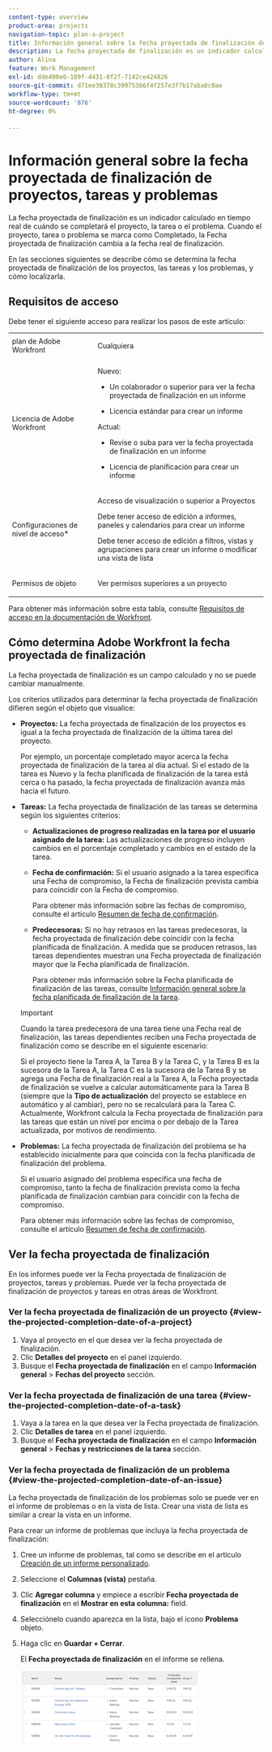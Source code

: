 ```yaml
---
content-type: overview
product-area: projects
navigation-topic: plan-a-project
title: Información general sobre la fecha proyectada de finalización de proyectos, tareas y problemas
description: La fecha proyectada de finalización es un indicador calculado en tiempo real de cuándo se completará el proyecto, la tarea o el problema. Cuando el proyecto, tarea o problema se marca como Completado, la Fecha proyectada de finalización cambia a la fecha real de finalización.
author: Alina
feature: Work Management
exl-id: dde400e6-189f-4431-8f2f-7142ce424826
source-git-commit: d71ee30378c39975366f4f257e3f7b17aba0c0ae
workflow-type: tm+mt
source-wordcount: '876'
ht-degree: 0%

---
```


# Información general sobre la fecha proyectada de finalización de proyectos, tareas y problemas

<!-- Audited: 1/2024 -->

La fecha proyectada de finalización es un indicador calculado en tiempo real de cuándo se completará el proyecto, la tarea o el problema. Cuando el proyecto, tarea o problema se marca como Completado, la Fecha proyectada de finalización cambia a la fecha real de finalización.

En las secciones siguientes se describe cómo se determina la fecha proyectada de finalización de los proyectos, las tareas y los problemas, y cómo localizarla.

## Requisitos de acceso

Debe tener el siguiente acceso para realizar los pasos de este artículo:


<table style="table-layout:auto"> 
 <col> 
 <col> 
 <tbody> 
  <tr> 
   <td role="rowheader">plan de Adobe Workfront</td> 
   <td> <p>Cualquiera</p> </td> 
  </tr> 
  <tr> 
   <td role="rowheader">Licencia de Adobe Workfront</td> 
   <td> 
   <p>Nuevo: 
   <ul><li><p>Un colaborador o superior para ver la fecha proyectada de finalización en un informe</p></li> <li><p>Licencia estándar para crear un informe</p></li> </ul>

<p>Actual: 
   <ul><li><p>Revise o suba para ver la fecha proyectada de finalización en un informe</p></li> 
   <li><p>Licencia de planificación para crear un informe</p> </li></ul>
      </td> 
  </tr> 
  <tr> 
   <td role="rowheader">Configuraciones de nivel de acceso*</td> 
   <td> <p>Acceso de visualización o superior a Proyectos</p> <p>Debe tener acceso de edición a informes, paneles y calendarios para crear un informe</p> <p>Debe tener acceso de edición a filtros, vistas y agrupaciones para crear un informe o modificar una vista de lista</p>  </td> 
  </tr> 
  <tr> 
   <td role="rowheader">Permisos de objeto</td> 
   <td> <p>Ver permisos superiores a un proyecto</p> </td> 
  </tr> 
 </tbody> 
</table>

Para obtener más información sobre esta tabla, consulte [Requisitos de acceso en la documentación de Workfront](/help/quicksilver/administration-and-setup/add-users/access-levels-and-object-permissions/access-level-requirements-in-documentation.md).

## Cómo determina Adobe Workfront la fecha proyectada de finalización

La fecha proyectada de finalización es un campo calculado y no se puede cambiar manualmente.

Los criterios utilizados para determinar la fecha proyectada de finalización difieren según el objeto que visualice:

* **Proyectos:** La fecha proyectada de finalización de los proyectos es igual a la fecha proyectada de finalización de la última tarea del proyecto.

  Por ejemplo, un porcentaje completado mayor acerca la fecha proyectada de finalización de la tarea al día actual. Si el estado de la tarea es Nuevo y la fecha planificada de finalización de la tarea está cerca o ha pasado, la fecha proyectada de finalización avanza más hacia el futuro.

* **Tareas:** La fecha proyectada de finalización de las tareas se determina según los siguientes criterios:

   * **Actualizaciones de progreso realizadas en la tarea por el usuario asignado de la tarea:** Las actualizaciones de progreso incluyen cambios en el porcentaje completado y cambios en el estado de la tarea.
   * **Fecha de confirmación:** Si el usuario asignado a la tarea especifica una Fecha de compromiso, la Fecha de finalización prevista cambia para coincidir con la Fecha de compromiso.

     Para obtener más información sobre las fechas de compromiso, consulte el artículo [Resumen de fecha de confirmación](../../../manage-work/projects/updating-work-in-a-project/overview-of-commit-dates.md).

   * **Predecesoras:** Si no hay retrasos en las tareas predecesoras, la fecha proyectada de finalización debe coincidir con la fecha planificada de finalización. A medida que se producen retrasos, las tareas dependientes muestran una Fecha proyectada de finalización mayor que la Fecha planificada de finalización.

     Para obtener más información sobre la Fecha planificada de finalización de las tareas, consulte [Información general sobre la fecha planificada de finalización de la tarea](../../../manage-work/tasks/task-information/task-planned-completion-date.md).

  >[!IMPORTANT]
  >
  >Cuando la tarea predecesora de una tarea tiene una Fecha real de finalización, las tareas dependientes reciben una Fecha proyectada de finalización como se describe en el siguiente escenario:
  >
  >
  >Si el proyecto tiene la Tarea A, la Tarea B y la Tarea C, y la Tarea B es la sucesora de la Tarea A, la Tarea C es la sucesora de la Tarea B y se agrega una Fecha de finalización real a la Tarea A, la Fecha proyectada de finalización se vuelve a calcular automáticamente para la Tarea B (siempre que la **Tipo de actualización** del proyecto se establece en automático y al cambiar), pero no se recalculará para la Tarea C. Actualmente, Workfront calcula la Fecha proyectada de finalización para las tareas que están un nivel por encima o por debajo de la Tarea actualizada, por motivos de rendimiento. 

* **Problemas:** La fecha proyectada de finalización del problema se ha establecido inicialmente para que coincida con la fecha planificada de finalización del problema.

  Si el usuario asignado del problema especifica una fecha de compromiso, tanto la fecha de finalización prevista como la fecha planificada de finalización cambian para coincidir con la fecha de compromiso.

  Para obtener más información sobre las fechas de compromiso, consulte el artículo [Resumen de fecha de confirmación](../../../manage-work/projects/updating-work-in-a-project/overview-of-commit-dates.md).

## Ver la fecha proyectada de finalización

En los informes puede ver la Fecha proyectada de finalización de proyectos, tareas y problemas. Puede ver la fecha proyectada de finalización de proyectos y tareas en otras áreas de Workfront.

### Ver la fecha proyectada de finalización de un proyecto {#view-the-projected-completion-date-of-a-project}

1. Vaya al proyecto en el que desea ver la fecha proyectada de finalización.
1. Clic **Detalles del proyecto** en el panel izquierdo.
1. Busque el **Fecha proyectada de finalización** en el campo **Información general** > **Fechas del proyecto** sección.

### Ver la fecha proyectada de finalización de una tarea {#view-the-projected-completion-date-of-a-task}

1. Vaya a la tarea en la que desea ver la Fecha proyectada de finalización.
1. Clic **Detalles de tarea** en el panel izquierdo.
1. Busque el **Fecha proyectada de finalización** en el campo **Información general** > **Fechas y restricciones de la tarea** sección.

### Ver la fecha proyectada de finalización de un problema {#view-the-projected-completion-date-of-an-issue}

La fecha proyectada de finalización de los problemas solo se puede ver en el informe de problemas o en la vista de lista. Crear una vista de lista es similar a crear la vista en un informe.

Para crear un informe de problemas que incluya la fecha proyectada de finalización:

1. Cree un informe de problemas, tal como se describe en el artículo [Creación de un informe personalizado](../../../reports-and-dashboards/reports/creating-and-managing-reports/create-custom-report.md).
1. Seleccione el **Columnas (vista)** pestaña.
1. Clic **Agregar columna** y empiece a escribir **Fecha proyectada de finalización** en el **Mostrar en esta columna:** field.

1. Selecciónelo cuando aparezca en la lista, bajo el icono **Problema** objeto. 
1. Haga clic en **Guardar + Cerrar**.

   El **Fecha proyectada de finalización** en el informe se rellena. 

   ![](assets/issue-projected-completion-date-in-view-nwe-350x148.png)
